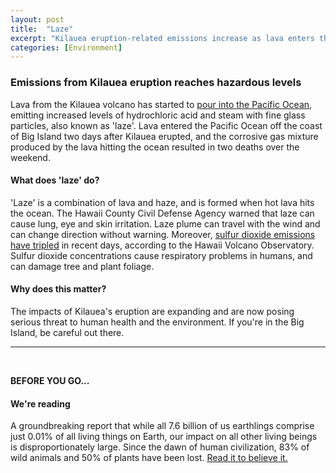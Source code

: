 ```yaml
---
layout: post
title:  "Laze"
excerpt: "Kilauea eruption-related emissions increase as lava enters the Pacific Ocean. On our reading list is a report on the impact of the human race on planet Earth. It's bigger than you think."
categories: [Environment]
---
```


### Emissions from Kilauea eruption reaches hazardous levels

Lava from the Kilauea volcano has started to <a href="https://www.npr.org/sections/thetwo-way/2018/05/21/612969472/hawaii-volcanos-lava-spews-laze-of-toxic-gas-and-glass-into-the-air?utm_source=facebook.com&utm_medium=social&utm_campaign=npr&utm_term=nprnews&utm_content=20180521" target="_blank">pour into the Pacific Ocean</a>, emitting increased levels of hydrochloric acid and steam with fine glass particles, also known as 'laze'. Lava entered the Pacific Ocean off the coast of Big Island two days after Kilauea erupted, and the corrosive gas mixture produced by the lava hitting the ocean resulted in two deaths over the weekend.

#### What does 'laze' do?

'Laze' is a combination of lava and haze, and is formed when hot lava hits the ocean. The Hawaii County Civil Defense Agency warned that laze can cause lung, eye and skin irritation. Laze plume can travel with the wind and can change direction without warning. Moreover, <a href="https://www.cnn.com/2018/05/20/us/hawaii-kilauea-volcano-lava-flow/index.html" target="_blank">sulfur dioxide emissions have tripled</a> in recent days, according to the Hawaii Volcano Observatory. Sulfur dioxide concentrations cause respiratory problems in humans, and can damage tree and plant foliage.

#### Why does this matter?

The impacts of Kilauea's eruption are expanding and are now posing serious threat to human health and the environment. If you're in the Big Island, be careful out there.

* * *
<br />

**BEFORE YOU GO...**

#### **We're reading**

A groundbreaking report that while all 7.6 billion of us earthlings comprise just 0.01% of all living things on Earth, our impact on all other living beings is disproportionately large. Since the dawn of human civilization, 83% of wild animals and 50% of plants have been lost. <a href="https://www.theguardian.com/environment/2018/may/21/human-race-just-001-of-all-life-but-has-destroyed-over-80-of-wild-mammals-study" target="_blank">Read it to believe it.</a>

